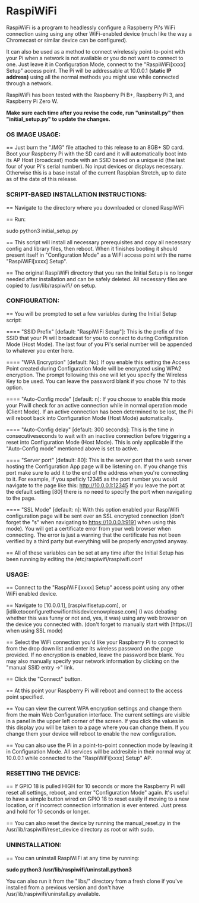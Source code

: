 # RaspiWiFi

RaspiWiFi is a program to headlessly configure a Raspberry Pi's WiFi connection using using any other WiFi-enabled device (much like the way
a Chromecast or similar device can be configured).

It can also be used as a method to connect wirelessly point-to-point with your Pi when a network is not available or you do not want to connect to one. Just leave it in Configuration Mode, connect to the "RaspiWiFi[xxxx] Setup" access point. The Pi will be addressable at 10.0.0.1 **(static IP address)** using all the normal methods you might use while connected through a network.

RaspiWiFi has been tested with the Raspberry Pi B+, Raspberry Pi 3, and Raspberry Pi Zero W.

**Make sure each time after you revise the code, run "uninstall.py" then "initial_setup.py" to update the changes.**


### OS IMAGE USAGE:

== Just burn the ".IMG" file attached to this release to an 8GB+ SD card. Boot your Raspberry Pi with the SD card and it will automatically boot into its AP Host (broadcast) mode with an SSID based on a unique id (the last four of your Pi's serial number). No input devices or displays necessary. Otherwise this is a base install of the current Raspbian Stretch, up to date as of the date of
this release.



### SCRIPT-BASED INSTALLATION INSTRUCTIONS:

== Navigate to the directory where you downloaded or cloned RaspiWiFi

== Run:

sudo python3 initial_setup.py

== This script will install all necessary prerequisites and copy all necessary config and library files, then reboot. When it finishes booting it should
present itself in "Configuration Mode" as a WiFi access point with the name "RaspiWiFi[xxxx] Setup".

== The original RaspiWiFi directory that you ran the Initial Setup is no longer needed after installation and can be safely deleted. All necessary files are copied to /usr/lib/raspiwifi/ on setup.


### CONFIGURATION:

== You will be prompted to set a few variables during the Initial Setup script:

==== "SSID Prefix" [default: "RaspiWiFi Setup"]: This is the prefix of the SSID that your Pi will broadcast for you to connect to during Configuration Mode (Host Mode). The last four of you Pi's serial number will be appended to whatever you enter here.

==== "WPA Encryption" [default: No]: If oyu enable this setting the Access Point created during Configuration Mode will be encrypted using WPA2 encryption. The prompt following this one will let you specify the Wireless Key to be used. You can leave the password blank if you chose 'N' to this option. 

==== "Auto-Config mode" [default: n]: If you choose to enable this mode your Piwill check for an active connection while in normal operation mode (Client Mode). If an active connection has been determined to be lost, the Pi will reboot back into Configuration Mode (Host Mode) automatically.

==== "Auto-Config delay" [default: 300 seconds]: This is the time in consecutiveseconds to wait with an inactive connection before triggering a reset into Configuration Mode (Host Mode). This is only applicable if the "Auto-Config mode" mentioned above is set to active.

==== "Server port" [default: 80]: This is the server port that the web server hosting the Configuration App page will be listening on. If you change
this port make sure to add it to the end of the address when you're connecting to it. For example, if you speficiy 12345 as the port number
you would navigate to the page like this: http://10.0.0.1:12345 If you leave the port at the default setting [80] there is no need to specify the
port when navigating to the page.

==== "SSL Mode" [default: n]: With this option enabled your RaspiWifi configuration page will be sent over an SSL encrypted connection (don't forget the "s" when navigating to https://10.0.0.1:9191 when using this mode). You will get a certificate error from your web browser when connecting. The error is just a warning that the certificate has not been verified by a third party but everything will be properly encrypted anyway.

== All of these variables can be set at any time after the Initial Setup has been running by editing the /etc/raspiwifi/raspiwifi.conf


### USAGE:

== Connect to the "RaspiWiFi[xxxx] Setup" access point using any other WiFi enabled device.

== Navigate to [10.0.0.1], [raspiwifisetup.com], or [idliketoconfigurethewifionthisdevicenowplease.com] (I was debating whether this was funny or not and, yes, it was) using any web browser on the device you connected with. (don't forget to manually start with [https://] when using SSL mode)

== Select the WiFi connection you'd like your Raspberry Pi to connect to from the drop down list and enter its wireless password on the page provided. If no encryption is enabled, leave the password box blank. You may also manually specify your network information by clicking on the "manual SSID entry ->" link.

== Click the "Connect" button.

== At this point your Raspberry Pi will reboot and connect to the access point specified.

== You can view the current WPA encryption settings and change them from the main Web Configuration interface. The current settings are visible in a panel in the upper left corner of the screen. If you click the values in this display you will be taken to a page where you can change them. If you change them your device will reboot to  enable the new configuration. 

== You can also use the Pi in a point-to-point connection mode by leaving it in Configuration Mode. All services will be addresible in their normal way at 10.0.0.1 while connected to the "RaspiWiFi[xxxx] Setup" AP.



### RESETTING THE DEVICE:

== If GPIO 18 is pulled HIGH for 10 seconds or more the Raspberry Pi will reset all settings, reboot, and enter "Configuration Mode" again. It's useful to have a simple button wired on GPIO 18 to reset easily if moving to a new location, or if incorrect connection information is ever entered. Just press and hold for 10 seconds or longer.

== You can also reset the device by running the manual_reset.py in the /usr/lib/raspiwifi/reset_device directory as root or with sudo.


### UNINSTALLATION:

== You can uninstall RaspiWiFi at any time by running:
   
   **sudo python3 /usr/lib/raspiwifi/uninstall.python3**

   You can also run it from the "libs/" directory from a fresh clone if you've installed from a previous version and don't have /usr/lib/raspiwifi/uninstall.py available.
